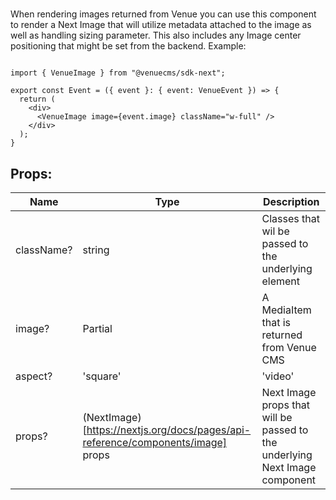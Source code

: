 # <VenueImage />
When rendering images returned from Venue you can use this component to render a Next Image that will utilize metadata attached to the image as well as handling sizing parameter. This also includes any Image center positioning that might be set from the backend.
Example:
```tsx

import { VenueImage } from "@venuecms/sdk-next";

export const Event = ({ event }: { event: VenueEvent }) => {
  return (
    <div>
      <VenueImage image={event.image} className="w-full" />
    </div>
  );
}
```

## Props:

| Name | Type |  Description |
| --- | --- | --- |
| className? | string | Classes that wil be passed to the underlying element |
| image? | Partial<MediaItem> | A MediaItem that is returned from Venue CMS |
| aspect? | 'square'|'video' | Aspect for constraining the image |
| props? | (NextImage)[https://nextjs.org/docs/pages/api-reference/components/image] props | Next Image props that will be passed to the underlying Next Image component |
